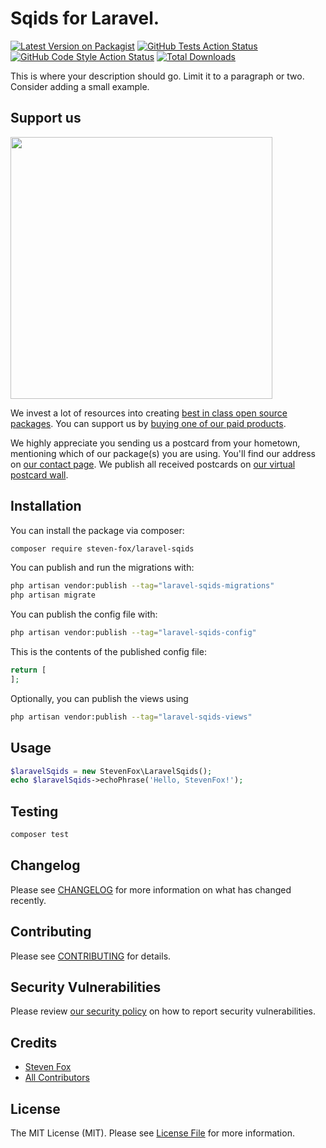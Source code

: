 # Sqids for Laravel.

[![Latest Version on Packagist](https://img.shields.io/packagist/v/steven-fox/laravel-sqids.svg?style=flat-square)](https://packagist.org/packages/steven-fox/laravel-sqids)
[![GitHub Tests Action Status](https://img.shields.io/github/actions/workflow/status/steven-fox/laravel-sqids/run-tests.yml?branch=main&label=tests&style=flat-square)](https://github.com/steven-fox/laravel-sqids/actions?query=workflow%3Arun-tests+branch%3Amain)
[![GitHub Code Style Action Status](https://img.shields.io/github/actions/workflow/status/steven-fox/laravel-sqids/fix-php-code-style-issues.yml?branch=main&label=code%20style&style=flat-square)](https://github.com/steven-fox/laravel-sqids/actions?query=workflow%3A"Fix+PHP+code+style+issues"+branch%3Amain)
[![Total Downloads](https://img.shields.io/packagist/dt/steven-fox/laravel-sqids.svg?style=flat-square)](https://packagist.org/packages/steven-fox/laravel-sqids)

This is where your description should go. Limit it to a paragraph or two. Consider adding a small example.

## Support us

[<img src="https://github-ads.s3.eu-central-1.amazonaws.com/laravel-sqids.jpg?t=1" width="419px" />](https://spatie.be/github-ad-click/laravel-sqids)

We invest a lot of resources into creating [best in class open source packages](https://spatie.be/open-source). You can support us by [buying one of our paid products](https://spatie.be/open-source/support-us).

We highly appreciate you sending us a postcard from your hometown, mentioning which of our package(s) you are using. You'll find our address on [our contact page](https://spatie.be/about-us). We publish all received postcards on [our virtual postcard wall](https://spatie.be/open-source/postcards).

## Installation

You can install the package via composer:

```bash
composer require steven-fox/laravel-sqids
```

You can publish and run the migrations with:

```bash
php artisan vendor:publish --tag="laravel-sqids-migrations"
php artisan migrate
```

You can publish the config file with:

```bash
php artisan vendor:publish --tag="laravel-sqids-config"
```

This is the contents of the published config file:

```php
return [
];
```

Optionally, you can publish the views using

```bash
php artisan vendor:publish --tag="laravel-sqids-views"
```

## Usage

```php
$laravelSqids = new StevenFox\LaravelSqids();
echo $laravelSqids->echoPhrase('Hello, StevenFox!');
```

## Testing

```bash
composer test
```

## Changelog

Please see [CHANGELOG](CHANGELOG.md) for more information on what has changed recently.

## Contributing

Please see [CONTRIBUTING](CONTRIBUTING.md) for details.

## Security Vulnerabilities

Please review [our security policy](../../security/policy) on how to report security vulnerabilities.

## Credits

- [Steven Fox](https://github.com/steven-fox)
- [All Contributors](../../contributors)

## License

The MIT License (MIT). Please see [License File](LICENSE.md) for more information.
